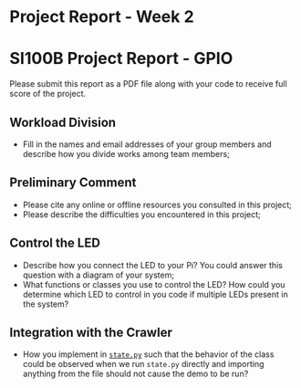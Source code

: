 # Project Report - Week 2

# SI100B Project Report - GPIO

Please submit this report as a PDF file along with your code to receive full score of the project. 

## Workload Division

- Fill in the names and email addresses of your group members and describe how you divide works among team members;

## Preliminary Comment

- Please cite any online or offline resources you consulted in this project;
- Please describe the difficulties you encountered in this project;

## Control the LED

- Describe how you connect the LED to your Pi? You could answer this question with a diagram of your system;
- What functions or classes you use to control the LED? How could you determine which LED to control in you code if multiple LEDs present in the system?

## Integration with the Crawler

- How you implement in [`state.py`](http://state.py) such that the behavior of the class could be observed when we run `state.py` directly and importing anything from the file should not cause the demo to be run?